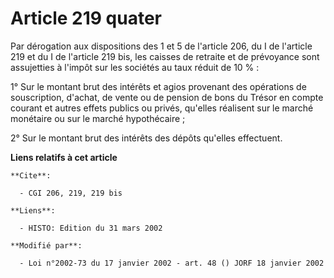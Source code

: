 # Article 219 quater

Par dérogation aux dispositions des 1 et 5 de l'article 206, du I de l'article 219 et du I de l'article 219 bis, les caisses
de retraite et de prévoyance sont assujetties à l'impôt sur les sociétés au taux réduit de 10 % :

1° Sur le montant brut des intérêts et agios provenant des opérations de souscription, d'achat, de vente ou de pension de
bons du Trésor en compte courant et autres effets publics ou privés, qu'elles réalisent sur le marché monétaire ou sur le
marché hypothécaire ;

2° Sur le montant brut des intérêts des dépôts qu'elles effectuent.

**Liens relatifs à cet article**

	**Cite**:

	  - CGI 206, 219, 219 bis

	**Liens**:

	  - HISTO: Edition du 31 mars 2002

	**Modifié par**:

	  - Loi n°2002-73 du 17 janvier 2002 - art. 48 () JORF 18 janvier 2002
